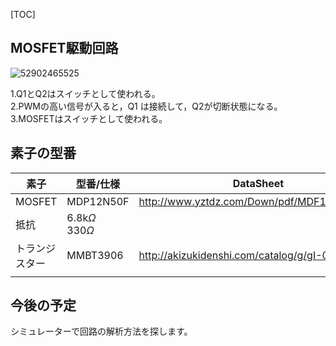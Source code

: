 [TOC]
## MOSFET駆動回路
![52902465525](https://syjsxxjy.github.io/myblog/assets/tp/1529024655255.png)

1.Q1とQ2はスイッチとして使われる。  
2.PWMの高い信号が入ると，Q1 は接続して，Q2が切断状態になる。  
3.MOSFETはスイッチとして使われる。  

## 素子の型番

| 素子           | 型番/仕様                 | DataSheet                                    |
| -------------- | ------------------------- | -------------------------------------------- |
| MOSFET         | MDP12N50F                 | http://www.yztdz.com/Down/pdf/MDF12N50F.pdf  |
| 抵抗           | 6.8k$\Omega$　330$\Omega$ |                                              |
| トランジスター | MMBT3906                  | http://akizukidenshi.com/catalog/g/gI-05967/ |
|                |                           |                                              |

## 今後の予定
シミュレーターで回路の解析方法を探します。    
